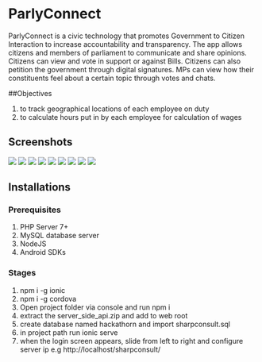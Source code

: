 # ParlyConnect
ParlyConnect is a civic technology that promotes Government to Citizen Interaction to increase accountability and transparency. The app allows citizens and members of parliament to communicate and share opinions. Citizens can view and vote in support or against Bills. Citizens can also petition the government through digital signatures. MPs can view how their constituents feel about a certain topic through votes and chats.

##Objectives
1. to track geographical locations of each employee on duty
2. to calculate hours put in by each employee for calculation of wages

## Screenshots
![](screenshots/1.PNG)
![](screenshots/2.PNG)
![](screenshots/3.PNG)
![](screenshots/4.PNG)
![](screenshots/5.PNG)
![](screenshots/6.PNG)
![](screenshots/7.PNG)
![](screenshots/8.PNG)
![](screenshots/9.PNG)

## Installations
### Prerequisites
1. PHP Server 7+
2. MySQL database server
3. NodeJS
4. Android SDKs

### Stages
1. npm i -g ionic
2. npm i -g cordova
3. Open project folder via console and run
npm i
4. extract the server_side_api.zip and add to web root
5. create database named hackathorn and import sharpconsult.sql
6. in project path run
ionic serve
7. when the login screen appears, slide from left to right and configure server ip e.g http://localhost/sharpconsult/
